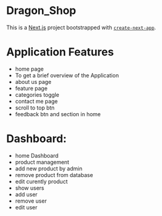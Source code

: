 <h1>Dragon_Shop</h1>

This is a [Next.js](https://nextjs.org/) project bootstrapped with [`create-next-app`](https://github.com/vercel/next.js/tree/canary/packages/create-next-app).

# Application Features
- home page
- To get a brief overview of the Application
- about us page
- feature page
- categories toggle
- contact me page
- scroll to top btn
- feedback btn and section in home
# Dashboard:
- home Dashboard
- product management
- add new product by admin
- remove product from database
- edit curently product
- show users
- add user
- remove user
- edit user
